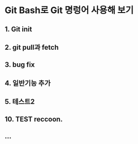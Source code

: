 # Git Bash로 Git 명렁어 사용해 보기
## 1. Git init
## 2. git pull과 fetch 
## 3. bug fix
## 4. 일반기능 추가
## 5. 테스트2
## 10. TEST reccoon.
## ...